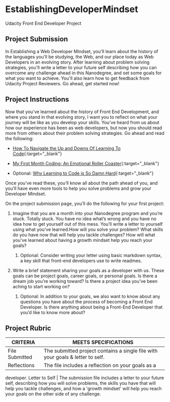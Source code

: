# EstablishingDeveloperMindset

Udacity Front End Developer Project


## Project Submission

In Establishing a Web Developer Mindset, you'll learn about the history of the languages you'll be studying, the Web, and our place today as Web Developers in an evolving story. After learning about problem solving strategies, you'll write a letter to your future self describing how you can overcome any challenge ahead in this Nanodegree, and set some goals for what you want to achieve. You'll also learn how to get feedback from Udacity Project Reviewers. Go ahead, get started now!


## Project Instructions 

Now that you’ve learned about the history of Front End Development, and where you stand in that evolving story, I want you to reflect on what your journey will be like as you develop your skills. You’ve heard from us about how our experience has been as web developers, but now you should read more from others about their problem solving strategies. Go ahead and read the following:

* [How To Navigate the Up and Downs Of Learning To Code](http://www.codeconquest.com/blog/how-to-navigate-the-up-and-downs-of-learning-to-code/){:target="_blank"}

* [My First Month Coding: An Emotional Roller Coaster](https://www.thinkful.com/blog/my-first-month-coding-an-emotional-roller-coaster/){:target="_blank"}

* Optional: [Why Learning to Code is So Damn Hard](http://www.vikingcodeschool.com/posts/why-learning-to-code-is-so-damn-hard){:target="_blank"}

Once you’ve read these, you’ll know all about the path ahead of you, and you’ll have even more tools to help you solve problems and grow your Developer Mindset.

On the project submission page, you’ll do the following for your first
project:

1. Imagine that you are a month into your Nanodegree program and you’re stuck. Totally stuck. You have no idea what’s wrong and you have no idea how to get yourself out of this mess. You’ll write a letter to yourself using what you’ve learned.How will you solve your problem? What skills do you have now that will help you tackle challenges? How will what you’ve learned about having a growth mindset help you reach your goals?
   1. Optional: Consider writing your letter using basic markdown syntax, a key skill that front-end developers use to write readmes.

2. Write a brief statement sharing your goals as a developer with us. These goals can be project goals, career goals, or personal goals. Is there a dream job you’re working toward? Is there a project idea you’ve been aching to start working on? 
   1. Optional: In addition to your goals, we also want to know about any questions you have about the process of becoming a Front End Developer. Is there anything about being a Front-End Developer that you’d like to know more about?


## Project Rubric 

CRITERIA 		|	MEETS SPECIFICATIONS 
------------	|	--------------------
File Submitted 	|	The submitted project contains a single file with your goals & letter to self.
Reflections 	|	The file includes a reflection on your goals as a
developer.
Letter to Self	|	The submission file includes a letter to your future self, describing how you will solve problems, the skills you have that will help you tackle challenges, and how a 'growth mindset' will help you reach your goals on the other side of any challenge.
